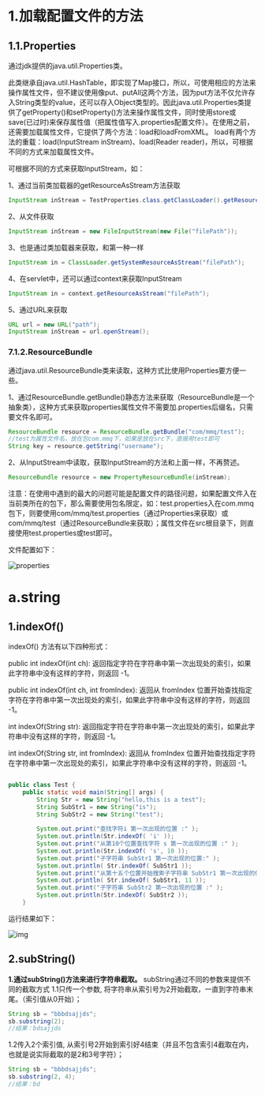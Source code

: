 # 1.加载配置文件的方法

## 1.1.Properties

通过jdk提供的java.util.Properties类。

此类继承自java.util.HashTable，即实现了Map接口，所以，可使用相应的方法来操作属性文件，但不建议使用像put、putAll这两个方法，因为put方法不仅允许存入String类型的value，还可以存入Object类型的。因此java.util.Properties类提供了getProperty()和setProperty()方法来操作属性文件，同时使用store或save(已过时)来保存属性值（把属性值写入.properties配置文件）。在使用之前，还需要加载属性文件，它提供了两个方法：load和loadFromXML。
load有两个方法的重载：load(InputStream inStream)、load(Reader reader)，所以，可根据不同的方式来加载属性文件。

可根据不同的方式来获取InputStream，如：

 1、通过当前类加载器的getResourceAsStream方法获取

```java
InputStream inStream = TestProperties.class.getClassLoader().getResourceAsStream("test.properties");  
```



2、从文件获取

```java
InputStream inStream = new FileInputStream(new File("filePath"));  
```



 3、也是通过类加载器来获取，和第一种一样

```java
InputStream in = ClassLoader.getSystemResourceAsStream("filePath"); 
```



 4、在servlet中，还可以通过context来获取InputStream

```java
InputStream in = context.getResourceAsStream("filePath");  
```



 5、通过URL来获取

```java
URL url = new URL("path");  
InputStream inStream = url.openStream();  
```



### 7.1.2.ResourceBundle

通过java.util.ResourceBundle类来读取，这种方式比使用Properties要方便一些。

 1、通过ResourceBundle.getBundle()静态方法来获取（ResourceBundle是一个抽象类），这种方式来获取properties属性文件不需要加.properties后缀名，只需要文件名即可。

```java
ResourceBundle resource = ResourceBundle.getBundle("com/mmq/test");
//test为属性文件名，放在包com.mmq下，如果是放在src下，直接用test即可  
String key = resource.getString("username");  
```



 2、从InputStream中读取，获取InputStream的方法和上面一样，不再赘述。

```java
ResourceBundle resource = new PropertyResourceBundle(inStream);  
```



 注意：在使用中遇到的最大的问题可能是配置文件的路径问题，如果配置文件入在当前类所在的包下，那么需要使用包名限定，如：test.properties入在com.mmq包下，则要使用com/mmq/test.properties（通过Properties来获取）或com/mmq/test（通过ResourceBundle来获取）；属性文件在src根目录下，则直接使用test.properties或test即可。

文件配置如下：

![properties](D:\MyNote\images\properties.png)

# a.string

## 1.indexOf()

indexOf() 方法有以下四种形式：

public int indexOf(int ch): 返回指定字符在字符串中第一次出现处的索引，如果此字符串中没有这样的字符，则返回 -1。

public int indexOf(int ch, int fromIndex): 返回从 fromIndex 位置开始查找指定字符在字符串中第一次出现处的索引，如果此字符串中没有这样的字符，则返回 -1。

int indexOf(String str): 返回指定字符在字符串中第一次出现处的索引，如果此字符串中没有这样的字符，则返回 -1。

int indexOf(String str, int fromIndex): 返回从 fromIndex 位置开始查找指定字符在字符串中第一次出现处的索引，如果此字符串中没有这样的字符，则返回 -1。

```java

public class Test {
	public static void main(String[] args) {
		String Str = new String("hello,this is a test");
        String SubStr1 = new String("is");
        String SubStr2 = new String("test");
 
        System.out.print("查找字符i 第一次出现的位置 :" );
        System.out.println(Str.indexOf( 'i' ));
        System.out.print("从第10个位置查找字符 s 第一次出现的位置 :" );
        System.out.println(Str.indexOf( 's', 10 ));
        System.out.print("子字符串 SubStr1 第一次出现的位置:" );
        System.out.println( Str.indexOf( SubStr1 ));
        System.out.print("从第十五个位置开始搜索子字符串 SubStr1 第一次出现的位置 :" );
        System.out.println( Str.indexOf( SubStr1, 11 ));
        System.out.print("子字符串 SubStr2 第一次出现的位置 :" );
        System.out.println(Str.indexOf( SubStr2 ));
	}
```



运行结果如下：

 ![img](D:\MyNote\images\20180808093551523.jpg) 

##  2.subString()

 **1.通过subString()方法来进行字符串截取。** 
subString通过不同的参数来提供不同的截取方式 
1.1只传一个参数, 将字符串从索引号为2开始截取，一直到字符串末尾。（索引值从0开始）；  

```java
String sb = "bbbdsajjds";
sb.substring(2);
//结果：bdsajjds
```



 1.2传入2个索引值, 从索引号2开始到索引好4结束（并且不包含索引4截取在内，也就是说实际截取的是2和3号字符）；  

```java
String sb = "bbbdsajjds";
sb.substring(2, 4);
//结果：bd
```



